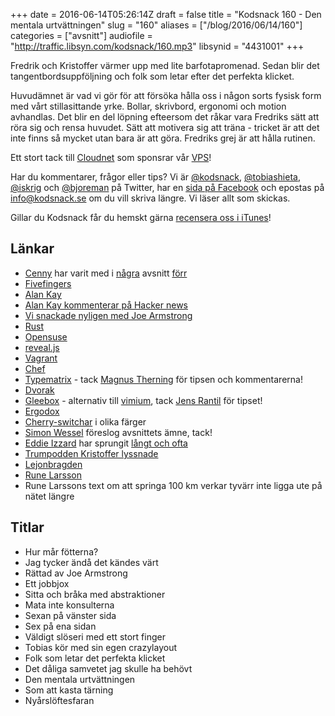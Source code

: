 +++
date = 2016-06-14T05:26:14Z
draft = false
title = "Kodsnack 160 - Den mentala urtvättningen"
slug = "160"
aliases = ["/blog/2016/06/14/160"]
categories = ["avsnitt"]
audiofile = "http://traffic.libsyn.com/kodsnack/160.mp3"
libsynid = "4431001"
+++

Fredrik och Kristoffer värmer upp med lite barfotapromenad. Sedan blir det tangentbordsuppföljning och folk som letar efter det perfekta klicket.

Huvudämnet är vad vi gör för att försöka hålla oss i någon sorts fysisk form med vårt stillasittande yrke. Bollar, skrivbord, ergonomi och motion avhandlas. Det blir en del löpning efteersom det råkar vara Fredriks sätt att röra sig och rensa huvudet. Sätt att motivera sig att träna - tricket är att det inte finns så mycket utan bara är att göra. Fredriks grej är att hålla rutinen.

Ett stort tack till [Cloudnet](http://www.cloudnet.se) som sponsrar vår [VPS](http://en.wikipedia.org/wiki/Virtual_private_server)!

Har du kommentarer, frågor eller tips? Vi är [@kodsnack](https://www.twitter.com/kodsnack), [@tobiashieta](https://www.twitter.com/tobiashieta), [@iskrig](https://www.twitter.com/iskrig) och [@bjoreman](https://www.twitter.com/bjoreman) på Twitter, har en [sida på Facebook](https://www.facebook.com/kodsnack) och epostas på [info@kodsnack.se](mailto:info@kodsnack.se) om du vill skriva längre. Vi läser allt som skickas.

Gillar du Kodsnack får du hemskt gärna [recensera oss i iTunes](http://itunes.apple.com/se/podcast/kodsnack/id561631498?l=en)!

## Länkar ##
* [Cenny](https://twitter.com/Cennydavidsson) har varit med i [några](http://kodsnack.se/91/) avsnitt [förr](http://kodsnack.se/139/)
* [Fivefingers](https://en.wikipedia.org/wiki/Vibram_FiveFingers)
* [Alan Kay](https://en.wikipedia.org/wiki/Alan_Kay)
* [Alan Kay kommenterar på Hacker news](https://news.ycombinator.com/item?id=11808551)
* [Vi snackade nyligen med Joe Armstrong](http://kodsnack.se/156/)
* [Rust](https://www.rust-lang.org)
* [Opensuse](https://sv.opensuse.org/V%C3%A4lkommen_till_openSUSE.org)
* [reveal.js](http://lab.hakim.se/reveal-js/#/)
* [Vagrant](https://www.vagrantup.com/)
* [Chef](https://en.wikipedia.org/wiki/Chef_%28software%29)
* [Typematrix](http://www.typematrix.com/) - tack [Magnus Therning](https://twitter.com/magthe) för tipsen och kommentarerna!
* [Dvorak](https://en.wikipedia.org/wiki/Dvorak_Simplified_Keyboard)
* [Gleebox](http://thegleebox.com/) - alternativ till [vimium](https://vimium.github.io/), tack [Jens Rantil](https://twitter.com/jensrantil) för tipset!
* [Ergodox](http://ergodox.org/)
* [Cherry-switchar](http://www.keyboardco.com/blog/index.php/2012/12/an-introduction-to-cherry-mx-mechanical-switches/) i olika färger
* [Simon Wessel](https://twitter.com/nllptr) föreslog avsnittets ämne, tack!
* [Eddie Izzard](https://en.wikipedia.org/wiki/Eddie_Izzard) har sprungit [långt och ofta](http://news.bbc.co.uk/2/hi/8256589.stm)
* [Trumpodden Kristoffer lyssnade](http://danielglass.com/tackling-life-pt-1-preparation/)
* [Lejonbragden](http://www.lejonbragden.se/)
* [Rune Larsson](http://www.loparlarsson.se/)
* Rune Larssons text om att springa 100 km verkar tyvärr inte ligga ute på nätet längre

## Titlar ##
* Hur mår fötterna?
* Jag tycker ändå det kändes värt
* Rättad av Joe Armstrong
* Ett jobbjox
* Sitta och bråka med abstraktioner
* Mata inte konsulterna
* Sexan på vänster sida
* Sex på ena sidan
* Väldigt slöseri med ett stort finger
* Tobias kör med sin egen crazylayout
* Folk som letar det perfekta klicket
* Det dåliga samvetet jag skulle ha behövt
* Den mentala urtvättningen
* Som att kasta tärning
* Nyårslöftesfaran
